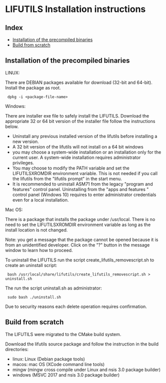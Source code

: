 LIFUTILS Installation instructions
==================================

Index
-----

* [Installation of the precompiled binaries](#installation-of-the-precompiled-binaries)
* [Build from scratch](#build-from-scratch)


Installation of the precompiled binaries
----------------------------------------

LINUX:

There are DEBIAN packages available for download (32-bit and 64-bit).
Install the package as root.

     dpkg -i <package-file-name>


Windows:

There are installer exe file to safely install the LIFUTILS. Download 
the appropriate 32 or 64 bit version of the installer file follow the
instructions below.

* Uninstall any previous installed version of the lifutils before installing
a new version.
* A 32 bit version of the lifutils will not install on a 64 bit windows
* you may choose a system-wide installation or an installation only for
the current user. A system-wide installation requires administrator privileges.
* You may choose to modify the PATH variable and set the
LIFUTILSXROMDIR environment variable. This is not needed if you call the
lifutils from the "lifutils prompt" in the start menu.
* It is recommended to uninstall ASM71 from the legacy "program and features" control panel. Uninstalling from the "apps and features " control panel (Windows 10) requires to enter administrator credentials even for a local installation.



Mac OS:

There is a package that installs the package under /usr/local. There is no
need to set the LIFUTILSXROMDIR environment variable as long as the
install location is not changed.

Note: you get a message that the package cannot be opened because it is from
an unidentified developer. Click on the "?" button in the message window to
learn how to proceed.

To uninstall the LIFUTILS run the script create_lifutils_removescript.sh to 
create an uninstall script:

     bash /usr/local/share/lifutils/create_lifutils_removescript.sh > uninstall.sh

The run the script uninstall.sh as administrator:

     sudo bash ./uninstall.sh

Due to security reasons each delete operation requires confirmation.



Build from scratch
------------------

The LIFUTILS were migrated to the CMake build system. 

Download the lifutils source package and follow the instruction in the
build directories:

* linux: Linux (Debian package tools)
* macos: mac OS (XCode command line tools)
* mingw (mingw cross compile under Linux and nsis 3.0 package builder)
* windows (MSVC 2017 and nsis 3.0 package builder)
